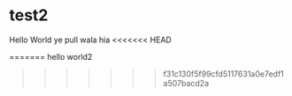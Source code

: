 # test2


Hello World
ye pull wala hia
<<<<<<< HEAD




=======
hello world2
>>>>>>> f31c130f5f99cfd5117631a0e7edf1a507bacd2a
